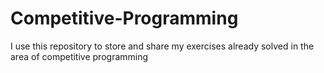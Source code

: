 # Competitive-Programming
 
I use this repository to store and share my exercises already solved in the area of ​​competitive programming